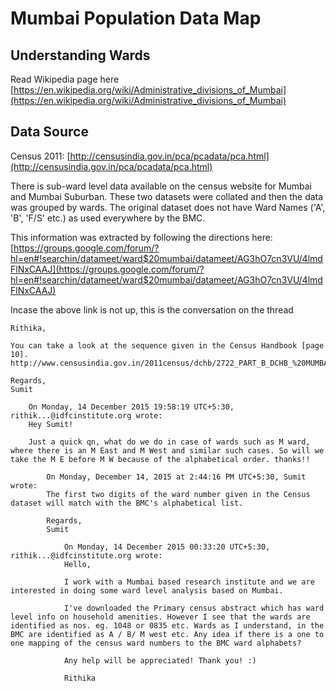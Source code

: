 
# Mumbai Population Data Map




## Understanding Wards

Read Wikipedia page here [https://en.wikipedia.org/wiki/Administrative_divisions_of_Mumbai](https://en.wikipedia.org/wiki/Administrative_divisions_of_Mumbai)

## Data Source

Census 2011: [http://censusindia.gov.in/pca/pcadata/pca.html](http://censusindia.gov.in/pca/pcadata/pca.html)

There is sub-ward level data available on the census website for Mumbai and Mumbai Suburban. These two datasets were collated and then the data was grouped by wards. 
The original dataset does not have Ward Names ('A', 'B', 'F/S' etc.) as used everywhere by the BMC. 

This information was extracted by following the directions here: [https://groups.google.com/forum/?hl=en#!searchin/datameet/ward$20mumbai/datameet/AG3hO7cn3VU/4lmdFlNxCAAJ](https://groups.google.com/forum/?hl=en#!searchin/datameet/ward$20mumbai/datameet/AG3hO7cn3VU/4lmdFlNxCAAJ)

Incase the above link is not up, this is the conversation on the thread

 
    Rithika,

    You can take a look at the sequence given in the Census Handbook [page 10].
    http://www.censusindia.gov.in/2011census/dchb/2722_PART_B_DCHB_%20MUMBAI%20(SUBURBAN).pdf

    Regards,
    Sumit

        On Monday, 14 December 2015 19:58:19 UTC+5:30, rithik...@idfcinstitute.org wrote:
        Hey Sumit!

        Just a quick qn, what do we do in case of wards such as M ward, where there is an M East and M West and similar such cases. So will we take the M E before M W because of the alphabetical order. thanks!!

            On Monday, December 14, 2015 at 2:44:16 PM UTC+5:30, Sumit wrote:
            The first two digits of the ward number given in the Census dataset will match with the BMC's alphabetical list. 

            Regards,
            Sumit

                On Monday, 14 December 2015 00:33:20 UTC+5:30, rithik...@idfcinstitute.org wrote:
                Hello, 

                I work with a Mumbai based research institute and we are interested in doing some ward level analysis based on Mumbai. 

                I've downloaded the Primary census abstract which has ward level info on household amenities. However I see that the wards are identified as nos. eg. 1048 or 0835 etc. Wards as I understand, in the BMC are identified as A / B/ M west etc. Any idea if there is a one to one mapping of the census ward numbers to the BMC ward alphabets? 

                Any help will be appreciated! Thank you! :) 

                Rithika 

